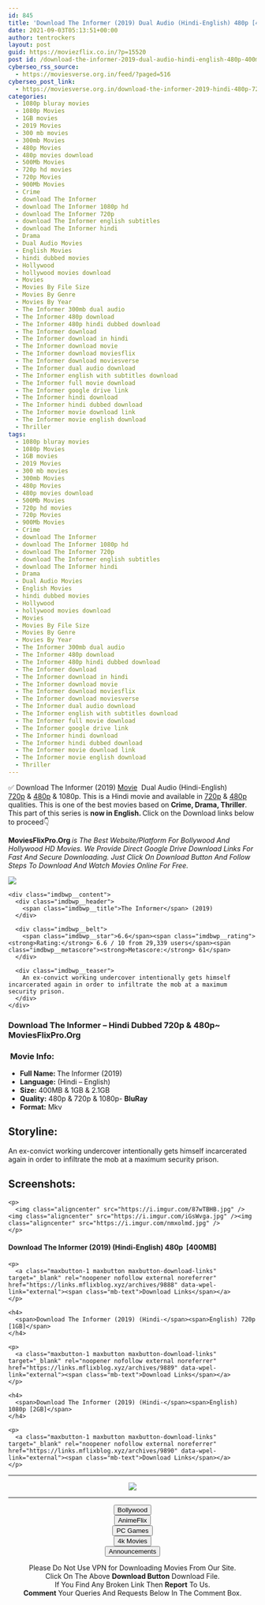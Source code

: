 ```yaml
---
id: 845
title: 'Download The Informer (2019) Dual Audio (Hindi-English) 480p [400MB] || 720p [1GB] || 1080p [2.2GB]'
date: 2021-09-03T05:13:51+00:00
author: tentrockers
layout: post
guid: https://moviezflix.co.in/?p=15520
post id: /download-the-informer-2019-dual-audio-hindi-english-480p-400mb-720p-1gb-1080p-2-2gb/
cyberseo_rss_source:
  - https://moviesverse.org.in/feed/?paged=516
cyberseo_post_link:
  - https://moviesverse.org.in/download-the-informer-2019-hindi-480p-720p-1080p/
categories:
  - 1080p bluray movies
  - 1080p Movies
  - 1GB movies
  - 2019 Movies
  - 300 mb movies
  - 300mb Movies
  - 480p Movies
  - 480p movies download
  - 500Mb Movies
  - 720p hd movies
  - 720p Movies
  - 900Mb Movies
  - Crime
  - download The Informer
  - download The Informer 1080p hd
  - download The Informer 720p
  - download The Informer english subtitles
  - download The Informer hindi
  - Drama
  - Dual Audio Movies
  - English Movies
  - hindi dubbed movies
  - Hollywood
  - hollywood movies download
  - Movies
  - Movies By File Size
  - Movies By Genre
  - Movies By Year
  - The Informer 300mb dual audio
  - The Informer 480p download
  - The Informer 480p hindi dubbed download
  - The Informer download
  - The Informer download in hindi
  - The Informer download movie
  - The Informer download moviesflix
  - The Informer download moviesverse
  - The Informer dual audio download
  - The Informer english with subtitles download
  - The Informer full movie download
  - The Informer google drive link
  - The Informer hindi download
  - The Informer hindi dubbed download
  - The Informer movie download link
  - The Informer movie english download
  - Thriller
tags:
  - 1080p bluray movies
  - 1080p Movies
  - 1GB movies
  - 2019 Movies
  - 300 mb movies
  - 300mb Movies
  - 480p Movies
  - 480p movies download
  - 500Mb Movies
  - 720p hd movies
  - 720p Movies
  - 900Mb Movies
  - Crime
  - download The Informer
  - download The Informer 1080p hd
  - download The Informer 720p
  - download The Informer english subtitles
  - download The Informer hindi
  - Drama
  - Dual Audio Movies
  - English Movies
  - hindi dubbed movies
  - Hollywood
  - hollywood movies download
  - Movies
  - Movies By File Size
  - Movies By Genre
  - Movies By Year
  - The Informer 300mb dual audio
  - The Informer 480p download
  - The Informer 480p hindi dubbed download
  - The Informer download
  - The Informer download in hindi
  - The Informer download movie
  - The Informer download moviesflix
  - The Informer download moviesverse
  - The Informer dual audio download
  - The Informer english with subtitles download
  - The Informer full movie download
  - The Informer google drive link
  - The Informer hindi download
  - The Informer hindi dubbed download
  - The Informer movie download link
  - The Informer movie english download
  - Thriller
---
```

<div class="thecontent clearfix">
  <p>
    ✅ Download The Informer (2019) <a href="https://moviesverse.org.in/category/movies/" data-wpel-link="internal">Movie</a>&nbsp; Dual Audio (Hindi-English) <a href="https://moviesverse.org.in/720p-movies/" data-wpel-link="internal">720p</a>&nbsp;&&nbsp;<a href="https://moviesverse.org.in/480p-movies/" data-wpel-link="internal">480p</a> & 1080p. This is a Hindi movie and available in <a href="https://moviesverse.org.in/720p-movies/" data-wpel-link="internal">720p</a>&nbsp;&&nbsp;<a href="https://moviesverse.org.in/480p-movies/" data-wpel-link="internal">480p</a> qualities. This is one of the best movies based on <strong>Crime, Drama, Thriller</strong>. This part of this series is <strong>now in <span>English. </span></strong><span>Click on the Download links below to proceed👇</span>
  </p>
  
  <p>
    <strong><span>MoviesFlixPro.Org&nbsp;</span></strong><em>is The Best Website/Platform For Bollywood And Hollywood HD Movies. We Provide Direct Google Drive Download Links For Fast And Secure Downloading. Just Click On Download Button And Follow Steps To&nbsp;Download And Watch Movies Online For Free.</em>
  </p>
  
  <div class="imdbwp imdbwp--movie dark">
    <div class="imdbwp__thumb">
      <a class="imdbwp__link" target="_blank" title="The Informer" href="https://www.imdb.com/title/tt1833116/" rel="nofollow external noopener noreferrer" data-wpel-link="external"><img class="imdbwp__img" src="https://m.media-amazon.com/images/M/MV5BOTlkNWZhZGQtNjIxNC00OWU5LTg5NjEtY2EyMDY2NmQ2NGRhXkEyXkFqcGdeQXVyMTEyMjM2NDc2._V1_SX300.jpg" /></a>
    </div>
    
    <div class="imdbwp__content">
      <div class="imdbwp__header">
        <span class="imdbwp__title">The Informer</span> (2019)
      </div>
      
      <div class="imdbwp__belt">
        <span class="imdbwp__star">6.6</span><span class="imdbwp__rating"><strong>Rating:</strong> 6.6 / 10 from 29,339 users</span><span class="imdbwp__metascore"><strong>Metascore:</strong> 61</span>
      </div>
      
      <div class="imdbwp__teaser">
        An ex-convict working undercover intentionally gets himself incarcerated again in order to infiltrate the mob at a maximum security prison.
      </div>
    </div>
  </div>
  
  <h3>
    <span>Download The Informer – Hindi Dubbed 720p & 480p~ MoviesFlixPro.Org</span>
  </h3>
  
  <h3>
    <span>&nbsp;Movie Info:&nbsp;</span>
  </h3>
  
  <ul>
    <li>
      <strong>Full Name: </strong>The Informer (2019)
    </li>
    <li>
      <strong>Language:</strong> (Hindi – English)
    </li>
    <li>
      <strong>Size:</strong> 400MB & 1GB & 2.1GB
    </li>
    <li>
      <strong>Quality:</strong> 480p & 720p & 1080p- <span><strong>BluRay</strong></span>
    </li>
    <li>
      <strong>Format:</strong>&nbsp;Mkv
    </li>
  </ul>
  
  <h2>
    <span>Storyline:</span>
  </h2>
  
  <p>
    An ex-convict working undercover intentionally gets himself incarcerated again in order to infiltrate the mob at a maximum security prison.
  </p>
  
  <div class="summary_text">
    <h2>
      <span>Screenshots:</span>
    </h2>
    
    <p>
      <img class="aligncenter" src="https://i.imgur.com/87wTBHB.jpg" /><img class="aligncenter" src="https://i.imgur.com/iGsWvga.jpg" /><img class="aligncenter" src="https://i.imgur.com/nmxolmd.jpg" />
    </p>
  </div>
  
  <div class="inline canwrap">
    <h4>
      <span>Download The Informer (2019) (Hindi-English) </span><span>480p&nbsp; [400MB]</span>
    </h4>
    
    <p>
      <a class="maxbutton-1 maxbutton maxbutton-download-links" target="_blank" rel="noopener nofollow external noreferrer" href="https://links.mflixblog.xyz/archives/9888" data-wpel-link="external"><span class="mb-text">Download Links</span></a>
    </p>
    
    <h4>
      <span>Download The Informer (2019) (Hindi-</span><span>English) 720p [1GB]</span>
    </h4>
    
    <p>
      <a class="maxbutton-1 maxbutton maxbutton-download-links" target="_blank" rel="noopener nofollow external noreferrer" href="https://links.mflixblog.xyz/archives/9889" data-wpel-link="external"><span class="mb-text">Download Links</span></a>
    </p>
    
    <h4>
      <span>Download The Informer (2019) (Hindi-</span><span>English) 1080p [2GB]</span>
    </h4>
    
    <p>
      <a class="maxbutton-1 maxbutton maxbutton-download-links" target="_blank" rel="noopener nofollow external noreferrer" href="https://links.mflixblog.xyz/archives/9890" data-wpel-link="external"><span class="mb-text">Download Links</span></a>
    </p>
  </div>
</div>

<center>
  </p> 
  
  <hr />
  
  <p>
    <a href="http://gdrivepro.xyz/join.php" data-wpel-link="external" target="_blank" rel="nofollow external noopener noreferrer"><img src="https://i.imgur.com/FhMdWdW.png" /></a>
  </p>
  
  <hr />
  
  <p>
    <a href="https://dogemovies.xyz" target="_blank" data-wpel-link="external" rel="nofollow external noopener noreferrer"><button class="button button5">Bollywood</button></a><br /> <a href="https://animeflix.in" target="_blank" data-wpel-link="external" rel="nofollow external noopener noreferrer"><button class="button button5">AnimeFlix</button></a><br /> <a href="https://gamesflix.net/" target="_blank" data-wpel-link="external" rel="nofollow external noopener noreferrer"><button class="button button5">PC Games</button></a><br /> <a href="https://uhdmovies.in" target="_blank" data-wpel-link="external" rel="nofollow external noopener noreferrer"><button class="button button5">4k Movies</button></a><br /> <a href="https://moviesverse.org.in/announcements/" target="_blank" data-wpel-link="internal" rel="noopener"><button class="button button5">Announcements</button></a>
  </p>
  
  <div class="alert alert-danger">
    Please Do Not Use VPN for Downloading Movies From Our Site.
  </div>
  
  <div class="alert alert-success">
    Click On The Above <strong>Download Button</strong> Download File.
  </div>
  
  <div class="alert alert-warning">
    If You Find Any Broken Link Then <strong>Report</strong> To Us.
  </div>
  
  <div class="alert alert-info">
    <strong>Comment</strong> Your Queries And Requests Below In The Comment Box.
  </div>
  
  <p>
    </center>
  </p>
